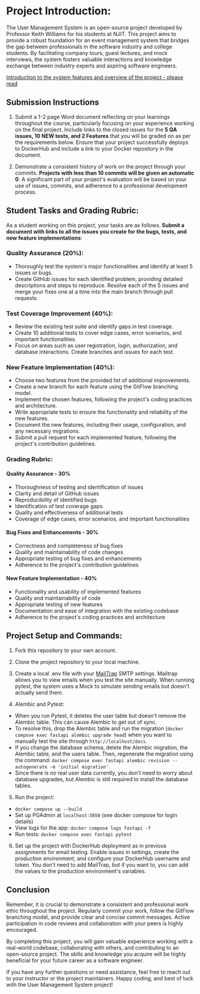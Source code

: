 # Project Introduction:
The User Management System is an open-source project developed by Professor Keith Williams for his students at NJIT. This project aims to provide a robust foundation for an event management system that bridges the gap between professionals in the software industry and college students. By facilitating company tours, guest lectures, and mock interviews, the system fosters valuable interactions and knowledge exchange between industry experts and aspiring software engineers.

[Introduction to the system features and overview of the project - please read](system_documentation.md)

## Submission Instructions
1. Submit a 1-2 page Word document reflecting on your learnings throughout the course, particularly focusing on your experience working on the final project. Include links to the closed issues for the **5 QA issues, 10 NEW tests, and 2 Features** that you will be graded on as per the requirements below. Ensure that your project successfully deploys to DockerHub and include a link to your Docker repository in the document.

2. Demonstrate a consistent history of work on the project through your commits. **Projects with less than 10 commits will be given an automatic 0**. A significant part of your project's evaluation will be based on your use of issues, commits, and adherence to a professional development process.

## Student Tasks and Grading Rubric:
As a student working on this project, your tasks are as follows. **Submit a document with links to all the issues you create for the bugs, tests, and new feature implementations**:

### Quality Assurance (20%):
- Thoroughly test the system's major functionalities and identify at least 5 issues or bugs.
- Create GitHub issues for each identified problem, providing detailed descriptions and steps to reproduce. Resolve each of the 5 issues and merge your fixes one at a time into the main branch through pull requests.

### Test Coverage Improvement (40%):
- Review the existing test suite and identify gaps in test coverage.
- Create 10 additional tests to cover edge cases, error scenarios, and important functionalities.
- Focus on areas such as user registration, login, authorization, and database interactions. Create branches and issues for each test.

### New Feature Implementation (40%):
- Choose two features from the provided list of additional improvements.
- Create a new branch for each feature using the GitFlow branching model.
- Implement the chosen features, following the project's coding practices and architecture.
- Write appropriate tests to ensure the functionality and reliability of the new features.
- Document the new features, including their usage, configuration, and any necessary migrations.
- Submit a pull request for each implemented feature, following the project's contribution guidelines.

### Grading Rubric:

#### Quality Assurance - 30%
- Thoroughness of testing and identification of issues
- Clarity and detail of GitHub issues
- Reproducibility of identified bugs
- Identification of test coverage gaps
- Quality and effectiveness of additional tests
- Coverage of edge cases, error scenarios, and important functionalities

#### Bug Fixes and Enhancements - 30%
- Correctness and completeness of bug fixes
- Quality and maintainability of code changes
- Appropriate testing of bug fixes and enhancements
- Adherence to the project's contribution guidelines

#### New Feature Implementation - 40%
- Functionality and usability of implemented features
- Quality and maintainability of code
- Appropriate testing of new features
- Documentation and ease of integration with the existing codebase
- Adherence to the project's coding practices and architecture

## Project Setup and Commands:

1. Fork this repository to your own account.

2. Clone the project repository to your local machine.

3. Create a local .env file with your [MailTrap](https://mailtrap.io/) SMTP settings. Mailtrap allows you to view emails when you test the site manually. When running pytest, the system uses a Mock to simulate sending emails but doesn't actually send them.

4. Alembic and Pytest:
  - When you run Pytest, it deletes the user table but doesn't remove the Alembic table. This can cause Alembic to get out of sync.
  - To resolve this, drop the Alembic table and run the migration (`docker compose exec fastapi alembic upgrade head`) when you want to manually test the site through `http://localhost/docs`.
  - If you change the database schema, delete the Alembic migration, the Alembic table, and the users table. Then, regenerate the migration using the command: `docker compose exec fastapi alembic revision --autogenerate -m 'initial migration'`.
  - Since there is no real user data currently, you don't need to worry about database upgrades, but Alembic is still required to install the database tables.

5. Run the project:
  - `docker compose up --build`
  - Set up PGAdmin at `localhost:5050` (see docker compose for login details)
  - View logs for the app: `docker compose logs fastapi -f`
  - Run tests: `docker compose exec fastapi pytest`

6. Set up the project with DockerHub deployment as in previous assignments for email testing. Enable issues in settings, create the production environment, and configure your DockerHub username and token. You don't need to add MailTrap, but if you want to, you can add the values to the production environment's variables.

## Conclusion
Remember, it is crucial to demonstrate a consistent and professional work ethic throughout the project. Regularly commit your work, follow the GitFlow branching model, and provide clear and concise commit messages. Active participation in code reviews and collaboration with your peers is highly encouraged.

By completing this project, you will gain valuable experience working with a real-world codebase, collaborating with others, and contributing to an open-source project. The skills and knowledge you acquire will be highly beneficial for your future career as a software engineer.

If you have any further questions or need assistance, feel free to reach out to your instructor or the project maintainers. Happy coding, and best of luck with the User Management System project!